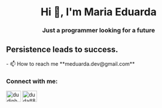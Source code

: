 <h1 align="center">Hi 👋, I'm Maria Eduarda</h1>
<h3 align="center">Just a programmer looking for a future</h3>
<h2>Persistence leads to success.</h2>
- 📫 How to reach me **meduarda.dev@gmail.com**

<h3 align="left">Connect with me:</h3>
<p align="left">
<a href="https://instagram.com/dudinhaasf" target="blank"><img align="center" src="https://raw.githubusercontent.com/rahuldkjain/github-profile-readme-generator/master/src/images/icons/Social/instagram.svg" alt="dudinhaasf" height="30" width="40" /></a>
<a href="https://discord.gg/duda#8148" target="blank"><img align="center" src="https://raw.githubusercontent.com/rahuldkjain/github-profile-readme-generator/master/src/images/icons/Social/discord.svg" alt="duda#8148" height="30" width="40" /></a>
</p>

